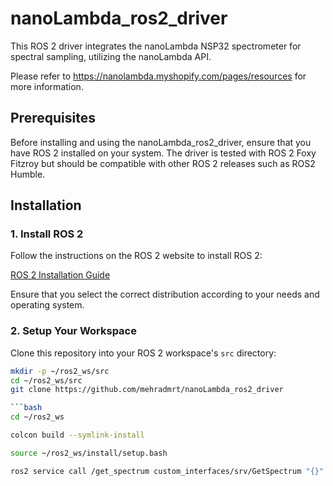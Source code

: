 # nanoLambda_ros2_driver

This ROS 2 driver integrates the nanoLambda NSP32 spectrometer for spectral sampling, utilizing the nanoLambda API.

Please refer to https://nanolambda.myshopify.com/pages/resources for more information.


## Prerequisites

Before installing and using the nanoLambda_ros2_driver, ensure that you have ROS 2 installed on your system. The driver is tested with ROS 2 Foxy Fitzroy but should be compatible with other ROS 2 releases such as ROS2 Humble.

## Installation

### 1. Install ROS 2

Follow the instructions on the ROS 2 website to install ROS 2:

[ROS 2 Installation Guide](https://docs.ros.org/en/foxy/Installation.html)

Ensure that you select the correct distribution according to your needs and operating system.

### 2. Setup Your Workspace

Clone this repository into your ROS 2 workspace's `src` directory:

```bash
mkdir -p ~/ros2_ws/src
cd ~/ros2_ws/src
git clone https://github.com/mehradmrt/nanoLambda_ros2_driver

```bash
cd ~/ros2_ws

colcon build --symlink-install

source ~/ros2_ws/install/setup.bash

ros2 service call /get_spectrum custom_interfaces/srv/GetSpectrum "{}"

